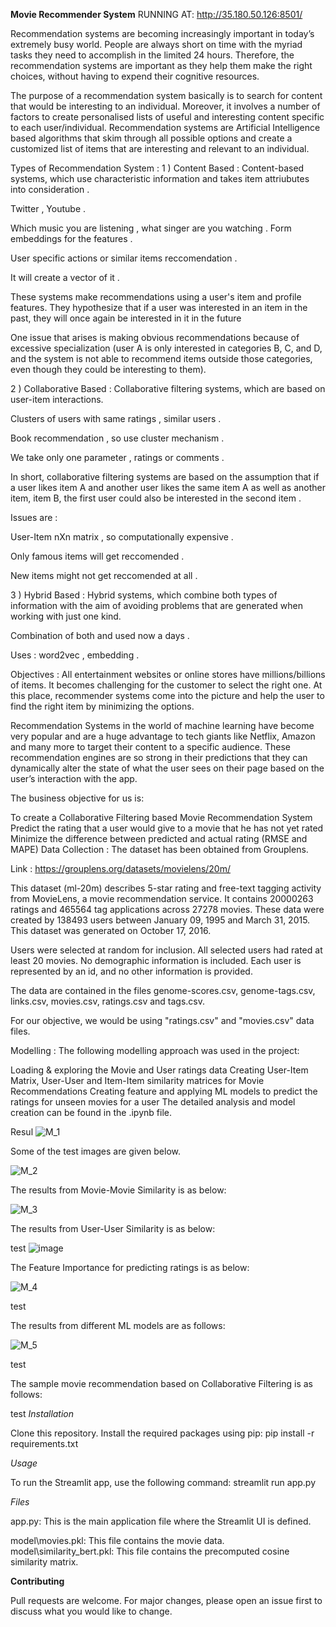 **Movie Recommender System**
RUNNING AT: http://35.180.50.126:8501/

Recommendation systems are becoming increasingly important in today’s extremely busy world. People are always short on time with the myriad tasks they need to accomplish in the limited 24 hours. Therefore, the recommendation systems are important as they help them make the right choices, without having to expend their cognitive resources.

The purpose of a recommendation system basically is to search for content that would be interesting to an individual. Moreover, it involves a number of factors to create personalised lists of useful and interesting content specific to each user/individual. Recommendation systems are Artificial Intelligence based algorithms that skim through all possible options and create a customized list of items that are interesting and relevant to an individual.

Types of Recommendation System :
1 ) Content Based :
Content-based systems, which use characteristic information and takes item attriubutes into consideration .

Twitter , Youtube .

Which music you are listening , what singer are you watching . Form embeddings for the features .

User specific actions or similar items reccomendation .

It will create a vector of it .

These systems make recommendations using a user's item and profile features. They hypothesize that if a user was interested in an item in the past, they will once again be interested in it in the future

One issue that arises is making obvious recommendations because of excessive specialization (user A is only interested in categories B, C, and D, and the system is not able to recommend items outside those categories, even though they could be interesting to them).

2 ) Collaborative Based :
Collaborative filtering systems, which are based on user-item interactions.

Clusters of users with same ratings , similar users .

Book recommendation , so use cluster mechanism .

We take only one parameter , ratings or comments .

In short, collaborative filtering systems are based on the assumption that if a user likes item A and another user likes the same item A as well as another item, item B, the first user could also be interested in the second item .

Issues are :

User-Item nXn matrix , so computationally expensive .

Only famous items will get reccomended .

New items might not get reccomended at all .

3 ) Hybrid Based :
Hybrid systems, which combine both types of information with the aim of avoiding problems that are generated when working with just one kind.

Combination of both and used now a days .

Uses : word2vec , embedding .


Objectives :
All entertainment websites or online stores have millions/billions of items. It becomes challenging for the customer to select the right one. At this place, recommender systems come into the picture and help the user to find the right item by minimizing the options.

Recommendation Systems in the world of machine learning have become very popular and are a huge advantage to tech giants like Netflix, Amazon and many more to target their content to a specific audience. These recommendation engines are so strong in their predictions that they can dynamically alter the state of what the user sees on their page based on the user’s interaction with the app.

The business objective for us is:

To create a Collaborative Filtering based Movie Recommendation System
Predict the rating that a user would give to a movie that he has not yet rated
Minimize the difference between predicted and actual rating (RMSE and MAPE)
Data Collection :
The dataset has been obtained from Grouplens.

Link : https://grouplens.org/datasets/movielens/20m/


This dataset (ml-20m) describes 5-star rating and free-text tagging activity from MovieLens, a movie recommendation service. It contains 20000263 ratings and 465564 tag applications across 27278 movies. These data were created by 138493 users between January 09, 1995 and March 31, 2015. This dataset was generated on October 17, 2016.

Users were selected at random for inclusion. All selected users had rated at least 20 movies. No demographic information is included. Each user is represented by an id, and no other information is provided.

The data are contained in the files genome-scores.csv, genome-tags.csv, links.csv, movies.csv, ratings.csv and tags.csv.

For our objective, we would be using "ratings.csv" and "movies.csv" data files.

Modelling :
The following modelling approach was used in the project:

Loading & exploring the Movie and User ratings data
Creating User-Item Matrix, User-User and Item-Item similarity matrices for Movie Recommendations
Creating feature and applying ML models to predict the ratings for unseen movies for a user
The detailed analysis and model creation can be found in the .ipynb file.

Resul
![M_1](https://github.com/user-attachments/assets/7bee12e6-7be4-48a8-8863-6f81521bbe69)


Some of the test images are given below.

![M_2](https://github.com/user-attachments/assets/323d2e9c-0f53-45b8-84bd-09edb82db278)

The results from Movie-Movie Similarity is as below:

![M_3](https://github.com/user-attachments/assets/2ebf7f97-a1a4-4ee9-a1d6-ec3c932b42ad)

The results from User-User Similarity is as below:

test
![image](https://github.com/user-attachments/assets/01646c0e-df5c-4372-9608-10d593c5aa86)


The Feature Importance for predicting ratings is as below:

![M_4](https://github.com/user-attachments/assets/399c8660-5646-4f76-b6da-86e468f9d18e)

test

The results from different ML models are as follows:

![M_5](https://github.com/user-attachments/assets/a4ab99dd-8a3a-4768-8820-93d78041b944)

test

The sample movie recommendation based on Collaborative Filtering is as follows:

test
*Installation*

Clone this repository.
Install the required packages using pip:
pip install -r requirements.txt

*Usage*

To run the Streamlit app, use the following command: streamlit run app.py

*Files*

app.py: This is the main application file where the Streamlit UI is defined.

model\\movies.pkl: This file contains the movie data.
model\\similarity_bert.pkl: This file contains the precomputed cosine similarity matrix.

**Contributing**

Pull requests are welcome. For major changes, please open an issue first to discuss what you would like to change.
